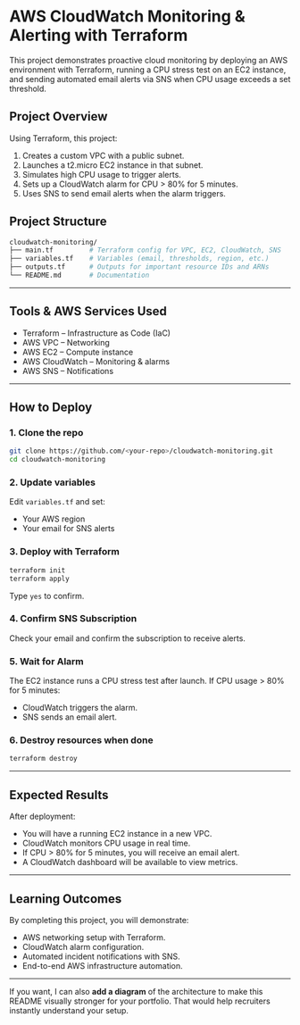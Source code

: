 
# AWS CloudWatch Monitoring & Alerting with Terraform

This project demonstrates proactive cloud monitoring by deploying an AWS environment with Terraform, running a CPU stress test on an EC2 instance, and sending automated email alerts via SNS when CPU usage exceeds a set threshold.


## Project Overview

Using Terraform, this project:

1. Creates a custom VPC with a public subnet.
2. Launches a t2.micro EC2 instance in that subnet.
3. Simulates high CPU usage to trigger alerts.
4. Sets up a CloudWatch alarm for CPU > 80% for 5 minutes.
5. Uses SNS to send email alerts when the alarm triggers.


## Project Structure

```bash
cloudwatch-monitoring/
├── main.tf         # Terraform config for VPC, EC2, CloudWatch, SNS
├── variables.tf    # Variables (email, thresholds, region, etc.)
├── outputs.tf      # Outputs for important resource IDs and ARNs
└── README.md       # Documentation
```

---

## Tools & AWS Services Used

* Terraform – Infrastructure as Code (IaC)
* AWS VPC – Networking
* AWS EC2 – Compute instance
* AWS CloudWatch – Monitoring & alarms
* AWS SNS – Notifications

---

## How to Deploy

### 1. Clone the repo

```bash
git clone https://github.com/<your-repo>/cloudwatch-monitoring.git
cd cloudwatch-monitoring
```

### 2. Update variables

Edit `variables.tf` and set:

* Your AWS region
* Your email for SNS alerts

### 3. Deploy with Terraform

```bash
terraform init
terraform apply
```

Type `yes` to confirm.

### 4. Confirm SNS Subscription

Check your email and confirm the subscription to receive alerts.

### 5. Wait for Alarm

The EC2 instance runs a CPU stress test after launch.
If CPU usage > 80% for 5 minutes:

* CloudWatch triggers the alarm.
* SNS sends an email alert.

### 6. Destroy resources when done

```bash
terraform destroy
```

---

## Expected Results

After deployment:

* You will have a running EC2 instance in a new VPC.
* CloudWatch monitors CPU usage in real time.
* If CPU > 80% for 5 minutes, you will receive an email alert.
* A CloudWatch dashboard will be available to view metrics.

---

## Learning Outcomes

By completing this project, you will demonstrate:

* AWS networking setup with Terraform.
* CloudWatch alarm configuration.
* Automated incident notifications with SNS.
* End-to-end AWS infrastructure automation.

---

If you want, I can also **add a diagram** of the architecture to make this README visually stronger for your portfolio. That would help recruiters instantly understand your setup.
